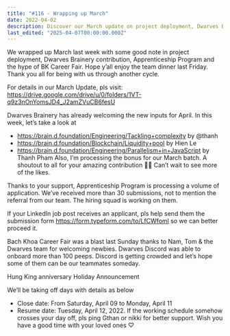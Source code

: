 ```yaml
---
title: "#116 - Wrapping up March"
date: 2022-04-02
description: Discover our March update on project deployment, Dwarves Brainery learning, Apprenticeship Program growth, and highlights from the BK Career Fair and team events.
last_edited: "2025-04-07T00:00:00.000Z"
---
```


We wrapped up March last week with some good note in project deployment, Dwarves Brainery contribution, Apprenticeship Program and the hype of BK Career Fair. Hope y’all enjoy the team dinner last Friday. Thank you all for being with us through another cycle.

For details in our March Update, pls visit: <https://drive.google.com/drive/u/0/folders/1VT-q9z3nOnYomsJD4_J2amZVuCB6fesU>

Dwarves Brainery has already welcoming the new inputs for April. In this week, let’s take a look at

- <https://brain.d.foundation/Engineering/Tackling+complexity> by @thanh
- <https://brain.d.foundation/Blockchain/Liquidity+pool> by Hien Le
- <https://brain.d.foundation/Engineering/Parallelism+in+JavaScript> by Thanh Pham
  Also, I’m processing the bonus for our March batch. A shoutout to all for your amazing contribution 🤜🤛 Can’t wait to see more of the likes.

Thanks to your support, Apprenticeship Program is processing a volume of application. We’ve received more than 30 submissions, not to mention the referral from our team. The hiring squad is working on them.

If your LinkedIn job post receives an applicant, pls help send them the submission form <https://form.typeform.com/to/LfCWfoml> so we can better proceed it.

Bach Khoa Career Fair was a blast last Sunday thanks to Nam, Tom & the Dwarves team for welcoming newbies. Dwarves Discord was able to onboard more than 100 peeps. Discord is getting crowded and let’s hope some of them can be our teammates someday.

Hung King anniversary Holiday Announcement

We’ll be taking off days with details as below

- Close date: From Saturday, April 09 to Monday, April 11
- Resume date: Tuesday, April 12, 2022.
  If the working schedule somehow crosses your day off, pls ping Gthan or nikki for better support. Wish you have a good time with your loved ones ♡

